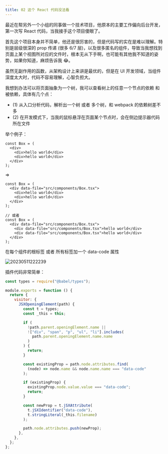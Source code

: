 ```yaml
---
title: 02 这个 React 代码没法看
---
```


最近在帮另外一个小组的同事做一个技术项目，他原本的主要工作偏向后台开发，第一次写 React 代码，当我接手这个项目傻眼了。

首先这个项目本身并不简单，他还是很厉害的，但是代码写的实在是难以理解。特别是层级很深的 prop 传递 (很多 6/7 层)，以及很多匿名的组件，导致当我想找到页面上某个视图所对应的文件时，根本无从下手啊，也可能有其他我不知道的姿势，如果你知道，麻烦告诉我 😂。

虽然无副作用的函数，从架构设计上来讲是最优的，但是在 UI 开发领域，当组件深度太大时，代码不容易理解，心智负担大。

我想到办法可以将页面抽象为一个树，我可以查看树上的任意一个节点的依赖 和 被依赖，具体有几个点：

- (1) 从入口分析代码，解析出一个树 或者 多个树，和 webpack 的依赖树差不多
- (2) 在开发模式下，当我的鼠标悬浮在页面某个节点时，会在侧边提示器代码所在文件

举个例子：

```tsx
const Box = (
  <div>
    <div>hello world</div>
    <div>hello world</div>
  </div>
);
```

=>

```tsx
const Box = (
  <div data-file="src/components/Box.tsx">
    <div>hello world</div>
    <div>hello world</div>
  </div>
);

// 或者
const Box = (
  <div data-file="src/components/Box.tsx">
    <div data-file="src/components/Box.tsx">hello world</div>
    <div data-file="src/components/Box.tsx">hello world</div>
  </div>
);
```

在每个组件的根标签 或者 所有标签加一个 data-code 属性

![20230511222239](http://s3.airtlab.com/blog/20230511222239.png)

插件代码非常简单：

```js
const types = require("@babel/types");

module.exports = function () {
  return {
    visitor: {
      JSXOpeningElement(path) {
        const t = types;
        const _this = this;

        if (
          !path.parent.openingElement.name ||
          !["div", "span", "p", "ul", "li"].includes(
            path.parent.openingElement.name.name
          )
        ) {
          return;
        }

        const existingProp = path.node.attributes.find(
          (node) => node.name && node.name.name === "data-code"
        );

        if (existingProp) {
          existingProp.node.value.value === "data-code";
          return;
        }

        const newProp = t.jSXAttribute(
          t.jSXIdentifier("data-code"),
          t.stringLiteral(_this.filename)
        );

        path.node.attributes.push(newProp);
      },
    },
  };
};
```
